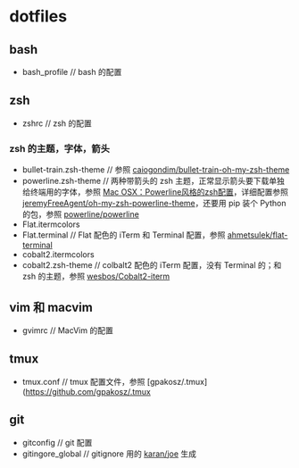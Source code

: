 # dotfiles

## bash
* bash_profile    // bash 的配置

## zsh
* zshrc    // zsh 的配置    

### zsh 的主题，字体，箭头
* bullet-train.zsh-theme    // 参照 [caiogondim/bullet-train-oh-my-zsh-theme](https://github.com/caiogondim/bullet-train-oh-my-zsh-theme)    
* powerline.zsh-theme    // 两种带箭头的 zsh 主题，正常显示箭头要下载单独给终端用的字体，参照 [Mac OSX：Powerline风格的zsh配置](http://www.dss886.com/mac%2520osx/2015/01/10/00-24/)，详细配置参照 [jeremyFreeAgent/oh-my-zsh-powerline-theme](https://github.com/jeremyFreeAgent/oh-my-zsh-powerline-theme)，还要用 pip 装个 Python 的包，参照 [powerline/powerline](https://github.com/powerline/powerline)    
* Flat.itermcolors    
* Flat.terminal    // Flat 配色的 iTerm 和 Terminal 配置，参照 [ahmetsulek/flat-terminal](https://github.com/ahmetsulek/flat-terminal)
* cobalt2.itermcolors    
* cobalt2.zsh-theme    // colbalt2 配色的 iTerm 配置，没有 Terminal 的；和 zsh 的主题，参照 [wesbos/Cobalt2-iterm](https://github.com/wesbos/Cobalt2-iterm)
    
## vim 和 macvim
* gvimrc    // MacVim 的配置

## tmux
* tmux.conf    // tmux 配置文件，参照 [gpakosz/.tmux](https://github.com/gpakosz/.tmux

## git
* gitconfig    // git 配置
* gitingore_global    // gitignore 用的 [karan/joe](https://github.com/karan/joe) 生成
